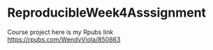 # ReproducibleWeek4Asssignment
Course project
here is my Rpubs link https://rpubs.com/WendyViola/850863
